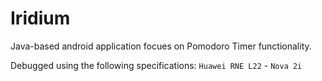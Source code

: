 # Iridium
Java-based android application focues on Pomodoro Timer functionality.

Debugged using the following specifications:
`Huawei RNE L22` - `Nova 2i`
